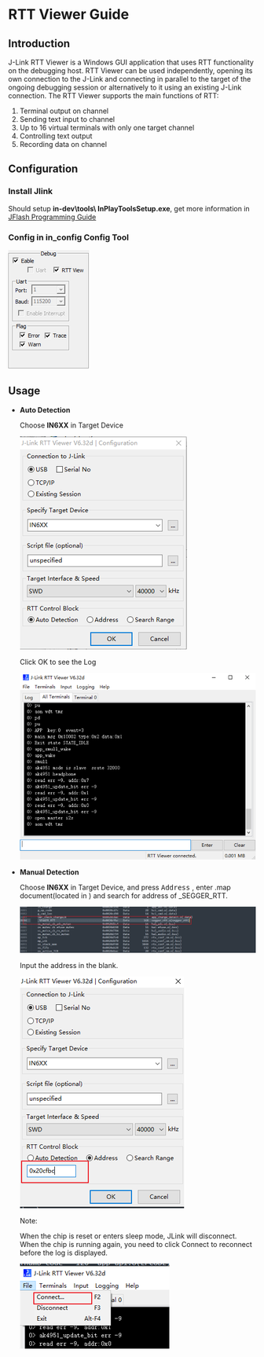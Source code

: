 # RTT Viewer Guide

## Introduction

J-Link RTT Viewer is a Windows GUI application that uses RTT functionality on the debugging host. RTT Viewer can be used independently, opening its own connection to the J-Link and connecting in parallel to the target of the ongoing debugging session or alternatively to it using an existing J-Link connection. The RTT Viewer supports the main functions of RTT:

1. Terminal output on channel 
2. Sending text input to channel
3. Up to 16 virtual terminals with only one target channel
4. Controlling text output
5. Recording data on channel



## Configuration

### Install Jlink

Should setup **in-dev\tools\ InPlayToolsSetup.exe**, get more information in [JFlash Programming Guide](https://inplay-inc.github.io/docs/in6xxe/getting-started/jflash-download-guide.html)

### Config in in_config Config Tool

 ![configuration](/images/rtt-viewer01.png)



## Usage

- **Auto Detection**

  Choose **IN6XX** in Target Device

   ![](/images/rtt-viewer02.png)

  Click OK to see the Log

   ![](/images/rtt-viewer03.png)

- **Manual Detection**

  Choose **IN6XX** in Target Device, and press <kbd>Address</kbd> , enter .map document(located in ) and search for address of \_SEGGER\_RTT. 

  ![](/images/rtt-viewer04.png)

  Input the address in the blank.

  ![](/images/rtt-viewer05.png)

  

  Note: 

  When the chip is reset or enters sleep mode, JLink will disconnect. When the chip is running again, you need to click Connect to reconnect before the log is displayed.

  ![](/images/rtt-viewer06.png)

